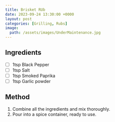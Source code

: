 ```yaml
---
title: Brisket RUb
date: 2023-09-24 13:30:00 +0000
layout: post
categories: [Grilling, Rubs]
image:
  path: /assets/images/UnderMaintenance.jpg
---
```


## Ingredients
- [ ] 1tsp Black Pepper
- [ ] 1tsp Salt
- [ ] 1tsp Smoked Paprika
- [ ] 1tsp Garlic powder 

## Method
1. Combine all the ingredients and mix thoroughly.
2. Pour into a spice container, ready to use.